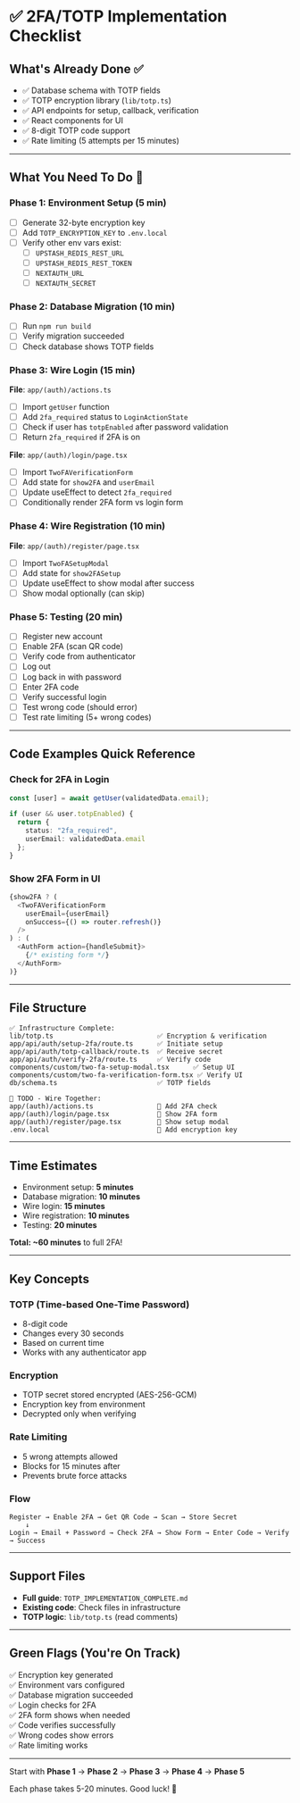 # ✅ 2FA/TOTP Implementation Checklist

## What's Already Done ✅

- ✅ Database schema with TOTP fields
- ✅ TOTP encryption library (`lib/totp.ts`)
- ✅ API endpoints for setup, callback, verification
- ✅ React components for UI
- ✅ 8-digit TOTP code support
- ✅ Rate limiting (5 attempts per 15 minutes)

---

## What You Need To Do 🔧

### Phase 1: Environment Setup (5 min)

- [ ] Generate 32-byte encryption key
- [ ] Add `TOTP_ENCRYPTION_KEY` to `.env.local`
- [ ] Verify other env vars exist:
  - [ ] `UPSTASH_REDIS_REST_URL`
  - [ ] `UPSTASH_REDIS_REST_TOKEN`
  - [ ] `NEXTAUTH_URL`
  - [ ] `NEXTAUTH_SECRET`

### Phase 2: Database Migration (10 min)

- [ ] Run `npm run build`
- [ ] Verify migration succeeded
- [ ] Check database shows TOTP fields

### Phase 3: Wire Login (15 min)

**File**: `app/(auth)/actions.ts`

- [ ] Import `getUser` function
- [ ] Add `2fa_required` status to `LoginActionState`
- [ ] Check if user has `totpEnabled` after password validation
- [ ] Return `2fa_required` if 2FA is on

**File**: `app/(auth)/login/page.tsx`

- [ ] Import `TwoFAVerificationForm`
- [ ] Add state for `show2FA` and `userEmail`
- [ ] Update useEffect to detect `2fa_required`
- [ ] Conditionally render 2FA form vs login form

### Phase 4: Wire Registration (10 min)

**File**: `app/(auth)/register/page.tsx`

- [ ] Import `TwoFASetupModal`
- [ ] Add state for `show2FASetup`
- [ ] Update useEffect to show modal after success
- [ ] Show modal optionally (can skip)

### Phase 5: Testing (20 min)

- [ ] Register new account
- [ ] Enable 2FA (scan QR code)
- [ ] Verify code from authenticator
- [ ] Log out
- [ ] Log back in with password
- [ ] Enter 2FA code
- [ ] Verify successful login
- [ ] Test wrong code (should error)
- [ ] Test rate limiting (5+ wrong codes)

---

## Code Examples Quick Reference

### Check for 2FA in Login

```typescript
const [user] = await getUser(validatedData.email);

if (user && user.totpEnabled) {
  return { 
    status: "2fa_required",
    userEmail: validatedData.email
  };
}
```

### Show 2FA Form in UI

```typescript
{show2FA ? (
  <TwoFAVerificationForm 
    userEmail={userEmail}
    onSuccess={() => router.refresh()}
  />
) : (
  <AuthForm action={handleSubmit}>
    {/* existing form */}
  </AuthForm>
)}
```

---

## File Structure

```
✅ Infrastructure Complete:
lib/totp.ts                          ✅ Encryption & verification
app/api/auth/setup-2fa/route.ts      ✅ Initiate setup
app/api/auth/totp-callback/route.ts  ✅ Receive secret
app/api/auth/verify-2fa/route.ts     ✅ Verify code
components/custom/two-fa-setup-modal.tsx      ✅ Setup UI
components/custom/two-fa-verification-form.tsx ✅ Verify UI
db/schema.ts                         ✅ TOTP fields

🔧 TODO - Wire Together:
app/(auth)/actions.ts                🔧 Add 2FA check
app/(auth)/login/page.tsx            🔧 Show 2FA form
app/(auth)/register/page.tsx         🔧 Show setup modal
.env.local                           🔧 Add encryption key
```

---

## Time Estimates

- Environment setup: **5 minutes**
- Database migration: **10 minutes**
- Wire login: **15 minutes**
- Wire registration: **10 minutes**
- Testing: **20 minutes**

**Total: ~60 minutes** to full 2FA!

---

## Key Concepts

### TOTP (Time-based One-Time Password)
- 8-digit code
- Changes every 30 seconds
- Based on current time
- Works with any authenticator app

### Encryption
- TOTP secret stored encrypted (AES-256-GCM)
- Encryption key from environment
- Decrypted only when verifying

### Rate Limiting
- 5 wrong attempts allowed
- Blocks for 15 minutes after
- Prevents brute force attacks

### Flow
```
Register → Enable 2FA → Get QR Code → Scan → Store Secret
    ↓
Login → Email + Password → Check 2FA → Show Form → Enter Code → Verify → Success
```

---

## Support Files

- **Full guide**: `TOTP_IMPLEMENTATION_COMPLETE.md`
- **Existing code**: Check files in infrastructure
- **TOTP logic**: `lib/totp.ts` (read comments)

---

## Green Flags (You're On Track)

✅ Encryption key generated  
✅ Environment vars configured  
✅ Database migration succeeded  
✅ Login checks for 2FA  
✅ 2FA form shows when needed  
✅ Code verifies successfully  
✅ Wrong codes show errors  
✅ Rate limiting works  

---

Start with **Phase 1** → **Phase 2** → **Phase 3** → **Phase 4** → **Phase 5**

Each phase takes 5-20 minutes. Good luck! 🚀
